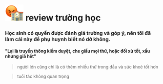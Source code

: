 # <img src=".github/cke.jpg" width="60px">  review trường học
### Học sinh có quyền được đánh giá trường và góp ý, nên tôi đã làm cái này để phụ huynh biết nó dở không.
#### "Lại là truyền thông kiểm duyệt, che giấu mọi thứ, hoặc đối xử tốt, xấu nhưng giả hết"
> người lớn cũng chỉ là có thêm nhiều thứ trong đầu và sức khoẻ tốt hơn

> tuổi tác không quan trọng
